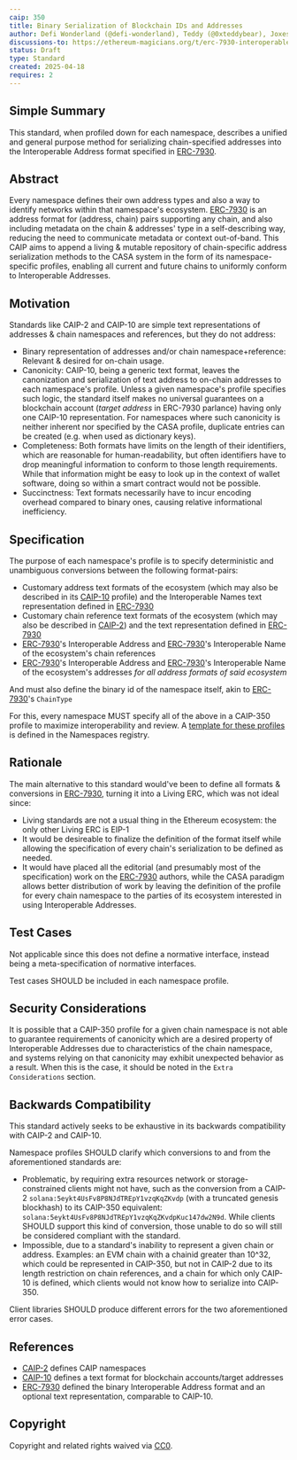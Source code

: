 ```yaml
---
caip: 350
title: Binary Serialization of Blockchain IDs and Addresses
author: Defi Wonderland (@defi-wonderland), Teddy (@0xteddybear), Joxes (@Joxess), Racu (@0xRacoon), Skeletor Spaceman (@0xskeletor-spaceman), TiTi (@0xtiti), Gori (@0xGorilla), Ardy (@0xArdy), Onizuka (@onizuka-wl)
discussions-to: https://ethereum-magicians.org/t/erc-7930-interoperable-addresses/23365
status: Draft
type: Standard
created: 2025-04-18
requires: 2
---
```


## Simple Summary

This standard, when profiled down for each namespace, describes a unified and general purpose method for serializing chain-specified addresses into the Interoperable Address format specified in [ERC-7930].

## Abstract

Every namespace defines their own address types and also a way to identify networks within that namespace's ecosystem.
[ERC-7930] is an address format for (address, chain) pairs supporting any chain, and also including metadata on the chain & addresses' type in a self-describing way, reducing the need to communicate metadata or context out-of-band.
This CAIP aims to append a living & mutable repository of chain-specific address serialization methods to the CASA system in the form of its namespace-specific profiles, enabling all current and future chains to uniformly conform to Interoperable Addresses.

## Motivation

Standards like CAIP-2 and CAIP-10 are simple text representations of addresses & chain namespaces and references, but they do not address:
- Binary representation of addresses and/or chain namespace+reference: Relevant & desired for on-chain usage.
- Canonicity: CAIP-10, being a generic text format, leaves the canonization and serialization of text address to on-chain addresses to each namespace's profile. Unless a given namespace's profile specifies such logic, the standard itself makes no universal guarantees on a blockchain account (_target address_ in ERC-7930 parlance) having only one CAIP-10 representation. For namespaces where such canonicity is neither inherent nor specified by the CASA profile, duplicate entries can be created (e.g. when used as dictionary keys).
- Completeness: Both formats have limits on the length of their identifiers, which are reasonable for human-readability, but often identifiers have to drop meaningful information to conform to those length requirements. While that information might be easy to look up in the context of wallet software, doing so within a smart contract would not be possible.
- Succinctness: Text formats necessarily have to incur encoding overhead compared to binary ones, causing relative informational inefficiency.

## Specification

The purpose of each namespace's profile is to specify deterministic and unambiguous conversions between the following format-pairs:
- Customary address text formats of the ecosystem (which may also be described in its [CAIP-10] profile) and the Interoperable Names text representation defined in [ERC-7930]
- Customary chain reference text formats of the ecosystem (which may also be described in [CAIP-2]) and the text representation defined in [ERC-7930]
- [ERC-7930]'s Interoperable Address and [ERC-7930]'s Interoperable Name of the ecosystem's chain references
- [ERC-7930]'s Interoperable Address and [ERC-7930]'s Interoperable Name of the ecosystem's addresses *for all address formats of said ecosystem*

And must also define the binary id of the namespace itself, akin to [ERC-7930]'s `ChainType`

For this, every namespace MUST specify all of the above in a CAIP-350 profile to maximize interoperability and review. A [template for these profiles](https://github.com/ChainAgnostic/namespaces/blob/main/_template/caip350.md) is defined in the Namespaces registry.

## Rationale

The main alternative to this standard would've been to define all formats & conversions in [ERC-7930], turning it into a Living ERC, which was not ideal since:
- Living standards are not a usual thing in the Ethereum ecosystem: the only other Living ERC is EIP-1
- It would be desireable to finalize the definition of the format itself while allowing the specification of every chain's serialization to be defined as needed.
- It would have placed all the editorial (and presumably most of the specification) work on the [ERC-7930] authors, while the CASA paradigm allows better distribution of work by leaving the definition of the profile for every chain namespace to the parties of its ecosystem interested in using Interoperable Addresses.

## Test Cases

Not applicable since this does not define a normative interface, instead being a meta-specification of normative interfaces.

Test cases SHOULD be included in each namespace profile.

## Security Considerations

It is possible that a CAIP-350 profile for a given chain namespace is not able to guarantee requirements of canonicity which are a desired property of Interoperable Addresses due to characteristics of the chain namespace, and systems relying on that canonicity may exhibit unexpected behavior as a result. When this is the case, it should be noted in the `Extra Considerations` section.

## Backwards Compatibility

This standard actively seeks to be exhaustive in its backwards compatibility with CAIP-2 and CAIP-10.

Namespace profiles SHOULD clarify which conversions to and from the aforementioned standards are:

- Problematic, by requiring extra resources network or storage-constrained clients might not have, such as the conversion from a CAIP-2 `solana:5eykt4UsFv8P8NJdTREpY1vzqKqZKvdp` (with a truncated genesis blockhash) to its CAIP-350 equivalent: `solana:5eykt4UsFv8P8NJdTREpY1vzqKqZKvdpKuc147dw2N9d`. While clients SHOULD support this kind of conversion, those unable to do so will still be considered compliant with the standard.
- Impossible, due to a standard's inability to represent a given chain or address. Examples: an EVM chain with a chainid greater than 10^32, which could be represented in CAIP-350, but not in CAIP-2 due to its length restriction on chain references, and a chain for which only CAIP-10 is defined, which clients would not know how to serialize into CAIP-350.

Client libraries SHOULD produce different errors for the two aforementioned error cases.

## References

- [CAIP-2] defines CAIP namespaces
- [CAIP-10] defines a text format for blockchain accounts/target addresses
- [ERC-7930] defined the binary Interoperable Address format and an optional text representation, comparable to CAIP-10.

[CAIP-2]: https://ChainAgnostic.org/CAIPs/caip-2
[CAIP-10]: https://ChainAgnostic.org/CAIPs/caip-10
<!-- TODO: point to the EIP website when the PR is merged -->
[ERC-7930]: https://ethereum-magicians.org/t/erc-7930-interoperable-addresses/23365

## Copyright
Copyright and related rights waived via [CC0](../LICENSE).

